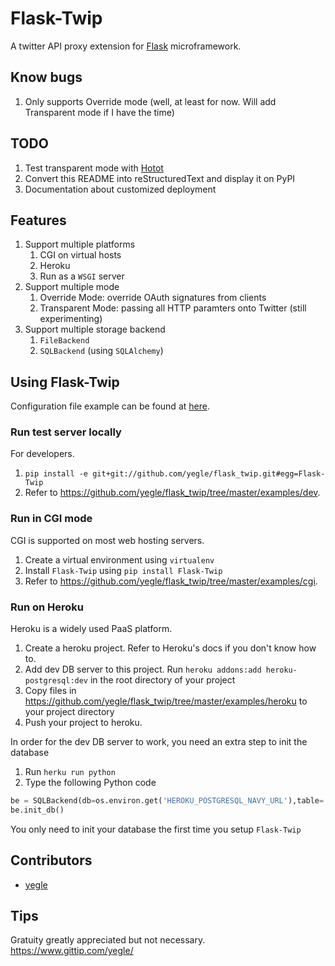 Flask-Twip
===========

A twitter API proxy extension for [Flask](http://flask.pocoo.org) microframework.


## Know bugs

1. Only supports Override mode (well, at least for now. Will add Transparent mode if I have the time)

## TODO

1. Test transparent mode with [Hotot](http://www.hotot.org)
2. Convert this README into reStructuredText and display it on PyPI
3. Documentation about customized deployment

## Features

 1. Support multiple platforms
    1. CGI on virtual hosts
    2. Heroku
    3. Run as a `WSGI` server
 2. Support multiple mode
    1. Override Mode: override OAuth signatures from clients
    2. Transparent Mode: passing all HTTP paramters onto Twitter (still experimenting)
 3. Support multiple storage backend
    1. `FileBackend`
    2. `SQLBackend` (using `SQLAlchemy`)

## Using Flask-Twip

Configuration file example can be found at [here](https://github.com/yegle/flask_twip/blob/master/examples/settings-example.py).

### Run test server locally

For developers.

 1. `pip install -e git+git://github.com/yegle/flask_twip.git#egg=Flask-Twip`
 2. Refer to <https://github.com/yegle/flask_twip/tree/master/examples/dev>.

### Run in CGI mode

CGI is supported on most web hosting servers.

 1. Create a virtual environment using `virtualenv`
 2. Install `Flask-Twip` using `pip install Flask-Twip`
 3. Refer to <https://github.com/yegle/flask_twip/tree/master/examples/cgi>.

### Run on Heroku

Heroku is a widely used PaaS platform.

 1. Create a heroku project. Refer to Heroku's docs if you don't know how to.
 2. Add dev DB server to this project. Run `heroku addons:add heroku-postgresql:dev` in the root directory of your project
 3. Copy files in <https://github.com/yegle/flask_twip/tree/master/examples/heroku> to your project directory
 4. Push your project to heroku.

In order for the dev DB server to work, you need an extra step to init the database

 1. Run `herku run python`
 2. Type the following Python code

```python
be = SQLBackend(db=os.environ.get('HEROKU_POSTGRESQL_NAVY_URL'),table='twip_tokens')
be.init_db()
```

You only need to init your database the first time you setup `Flask-Twip`

## Contributors

* [yegle](https://github.com/yegle)

## Tips

Gratuity greatly appreciated but not necessary. <https://www.gittip.com/yegle/>
